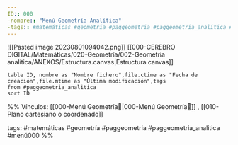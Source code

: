 ```yaml
---
ID:: 000
-nombre:: "Menú Geometría Analítica"
-tags:: #matemáticas #geometría #paggeometria #paggeometria_analitica #menú000 
---
```

![[Pasted image 20230801094042.png]]
[[000-CEREBRO DIGITAL/Matemáticas/020-Geometría/002-Geometría analítica/ANEXOS/Estructura.canvas|Estructura canvas]]

```dataview
table ID, nombre as "Nombre fichero",file.ctime as "Fecha de creación",file.mtime as "Última modificación",tags
from #paggeometria_analitica 
sort ID

```


%%
Vínculos:
[[000-Menú Geometría📃|000-Menú Geometría📃]] , [[010-Plano cartesiano o coordenado]]

tags: #matemáticas #geometría #paggeometria #paggeometria_analitica #menú000
%%

